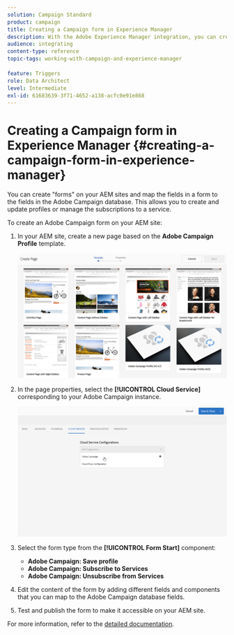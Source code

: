 ```yaml
---
solution: Campaign Standard
product: campaign
title: Creating a Campaign form in Experience Manager 
description: With the Adobe Experience Manager integration, you can create forms directly in AEM to create and update profiles or manage subscriptions.
audience: integrating
content-type: reference
topic-tags: working-with-campaign-and-experience-manager

feature: Triggers
role: Data Architect
level: Intermediate
exl-id: 61683639-3f71-4652-a138-acfc0e91e868
---
```

# Creating a Campaign form in Experience Manager {#creating-a-campaign-form-in-experience-manager}

You can create "forms" on your AEM sites and map the fields in a form to the fields in the Adobe Campaign database. This allows you to create and update profiles or manage the subscriptions to a service.

To create an Adobe Campaign form on your AEM site:

1. In your AEM site, create a new page based on the **Adobe Campaign Profile** template.

   ![](assets/aem_content_forms.png)

1. In the page properties, select the **[!UICONTROL Cloud Service]** corresponding to your Adobe Campaign instance.

   ![](assets/aem_content_forms_2.png)

1. Select the form type from the **[!UICONTROL Form Start]** component:

    * **Adobe Campaign: Save profile**
    * **Adobe Campaign: Subscribe to Services**
    * **Adobe Campaign: Unsubscribe from Services**

1. Edit the content of the form by adding different fields and components that you can map to the Adobe Campaign database fields.
1. Test and publish the form to make it accessible on your AEM site.

For more information, refer to the [detailed documentation](https://docs.adobe.com/content/help/en/experience-manager-65/authoring/aem-adobe-campaign/adobe-campaign-forms.html).
